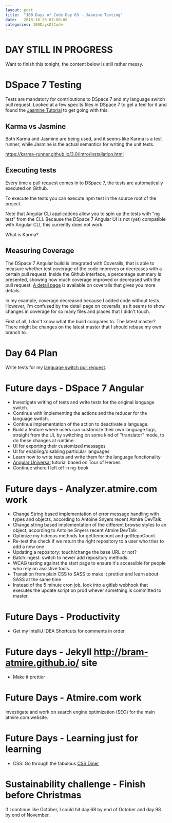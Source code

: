 ```yaml
---
layout: post
title:  "100 Days of Code Day 63 - Jasmine Testing"
date:   2018-10-26 07:00:00
categories: 100DaysOfCode
---
```


# DAY STILL IN PROGRESS

Want to finish this tonight, the content below is still rather messy.

# DSpace 7 Testing

Tests are mandatory for contributions to DSpace 7 and my language switch pull request.
Looked at a few spec.ts files in DSpace 7 to get a feel for it and found the [Jasmine Tutorial](https://jasmine.github.io/tutorials/your_first_suite) to get going with this.

## Karma vs Jasmine

Both Karma and Jasmine are being used, and it seems like Karma is a test runner, while Jasmine is the actual semantics for writing the unit tests.

https://karma-runner.github.io/3.0/intro/installation.html

## Executing tests

Every time a pull request comes in to DSpace 7, the tests are automatically executed on Github.

To execute the tests you can execute npm test in the source root of the project.

Note that Angular CLI applications allow you to spin up the tests with "ng test" from the CLI. Because the DSpace 7 Angular UI is not (yet) compatible with Angular CLI, this currently does not work.

What is Karma?

## Measuring Coverage

The DSpace 7 Angular build is integrated with Coveralls, that is able to measure whether test coverage of the code improves or decreases with a certain pull request. Inside the Github interface, a percentage summary is presented, showing how much coverage improved or decreased with the pull request. [A detail page](https://coveralls.io/builds/19631826) is available on coveralls that gives you more details.

In my example, coverage decreased because I added code without tests. However, I'm confused by the detail page on coveralls, as it seems to show changes in coverage for so many files and places that I didn't touch. 

First of all, I don't know what the build compares to. The latest master? There might be changes on the latest master that I should rebase my own branch to.


# Day 64 Plan

Write tests for my [language switch pull request](https://github.com/DSpace/dspace-angular/pull/308).

# Future days - DSpace 7 Angular

* Investigate writing of tests and write tests for the original language switch.
* Continue with implementing the actions and the reducer for the language switch.
* Continue implementation of the action to deactivate a language.
* Build a feature where users can customize their own language tags, straight from the UI, by switching on some kind of "translator" mode, to do these changes at runtime
* UI for exporting their customized messages
* UI for enabling/disabling particular languages
* Learn how to write tests and write them for the language functionality
* [Angular Universal](https://angular.io/guide/universal) tutorial based on Tour of Heroes
* Continue where I left off in ng-book

# Future days - Analyzer.atmire.com work

* Change String based implementation of error message handling with types and objects, according to Antoine Snyers recent Atmire DevTalk.
* Change string based implementation of the different browse styles to an object, according to Antoine Snyers recent Atmire DevTalk
* Optimize my hideous methods for getItemcount and getRepoCount.
* Re-test the check if we return the right repository to a user who tries to add a new one
* Updating a repository: touch/change the base URL or not?
* Batch ingest: switch to newer add repository methods.
* WCAG testing against the start page to ensure it's accessible for people who rely on assistive tools.
* Transition from plain CSS to SASS to make it prettier and learn about SASS at the same time
* Instead of the 5 minute cron job, look into a gitlab webhook that executes the update script on prod whever something is committed to master.

# Future Days - Productivity

* Get my IntelliJ IDEA Shortcuts for comments in order

# Future days - Jekyll http://bram-atmire.github.io/ site

* Make it prettier

# Future Days - Atmire.com work

Investigate and work on search engine optimization (SEO) for the main atmire.com website.

# Future Days - Learning just for learning

* CSS: Go through the fabulous [CSS Diner](https://flukeout.github.io/)

# Sustainability challenge - Finish before Christmas

If I continue like October, I could hit day 68 by end of October and day 98 by end of November.